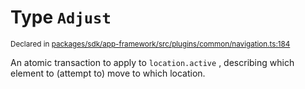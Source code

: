 # Type `Adjust`
<sub>Declared in [packages/sdk/app-framework/src/plugins/common/navigation.ts:184](https://github.com/dxos/dxos/blob/88f322397/packages/sdk/app-framework/src/plugins/common/navigation.ts#L184)</sub>


An atomic transaction to apply to  `location.active` , describing which element to (attempt to) move to which location.




